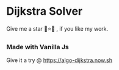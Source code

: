 # Dijkstra Solver

Give me a star 🤩⭐🌟 , if you like my work.
### Made with Vanilla Js 
Give it a try @ https://algo-dijkstra.now.sh
